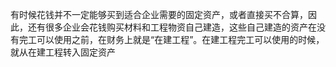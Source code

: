 有时候花钱并不一定能够买到适合企业需要的固定资产，或者直接买不合算，因此，还有很多企业会花钱购买材料和工程物资自己建造，这些自己建造的资产在没有完工可以使用之前，在财务上就是“在建工程”。在建工程完工可以使用的时候，就从在建工程转入固定资产